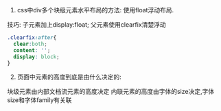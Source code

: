1. css中div多个块级元素水平布局的方法: 使用float浮动布局.

技巧: 子元素加上display:float; 父元素使用clearfix清楚浮动
```css
.clearfix:after{
  clear:both;
  content: '';
  display: block;
}
```

2. 页面中元素的高度到底是由什么决定的:

块级元素由内部文档流元素的高度决定
内联元素的高度由字体的size决定,字体size和字体family有关联
